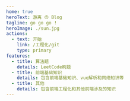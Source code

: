 ```yaml
---
home: true
heroText: 游离 の Blog
tagline: go go go !
heroImage: ./sun.jpg
actions:
  - text: 开始
    link: /工程化/git
    type: primary
features:
  - title: 算法题
    details: LeetCode刷题
  - title: 前端基础知识
    details: 包含前端基础知识、vue解析和网络知识等
  - title: 其他
    details: 包含前端工程化和其他前端涉及的知识
---
```

